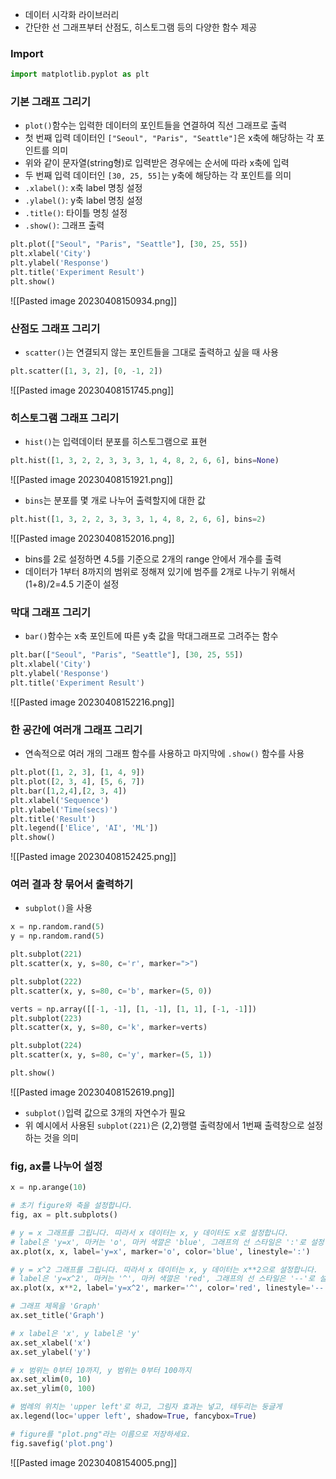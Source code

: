 
- 데이터 시각화 라이브러리
- 간단한 선 그래프부터 산점도, 히스토그램 등의 다양한 함수 제공


### Import
```python
import matplotlib.pyplot as plt
```


### 기본 그래프 그리기
- `plot()`함수는 입력한 데이터의 포인트들을 연결하여 직선 그래프로 출력
- 첫 번째 입력 데이터인 `["Seoul", "Paris", "Seattle"]`은 x축에 해당하는 각 포인트를 의미
- 위와 같이 문자열(string형)로 입력받은 경우에는 순서에 따라 x축에 입력
- 두 번째 입력 데이터인 `[30, 25, 55]`는 y축에 해당하는 각 포인트를 의미
-  `.xlabel()`: x축 label 명칭 설정
-  `.ylabel()`: y축 label 명칭 설정
-  `.title()`: 타이틀 명칭 설정
-  `.show()`: 그래프 출력
```python
plt.plot(["Seoul", "Paris", "Seattle"], [30, 25, 55])
plt.xlabel('City')
plt.ylabel('Response')
plt.title('Experiment Result')
plt.show()
```
![[Pasted image 20230408150934.png]]

### 산점도 그래프 그리기
- `scatter()`는 연결되지 않는 포인트들을 그대로 출력하고 싶을 때 사용
```python
plt.scatter([1, 3, 2], [0, -1, 2])
```
![[Pasted image 20230408151745.png]]


### 히스토그램 그래프 그리기
- `hist()`는 입력데이터 분포를 히스토그램으로 표현
```python
plt.hist([1, 3, 2, 2, 3, 3, 3, 1, 4, 8, 2, 6, 6], bins=None)
```
![[Pasted image 20230408151921.png]]

- `bins`는 분포를 몇 개로 나누어 출력할지에 대한 값
```python
plt.hist([1, 3, 2, 2, 3, 3, 3, 1, 4, 8, 2, 6, 6], bins=2)
```
![[Pasted image 20230408152016.png]]
- bins를 2로 설정하면 4.5를 기준으로 2개의 range 안에서 개수를 출력
- 데이터가 1부터 8까지의 범위로 정해져 있기에 범주를 2개로 나누기 위해서 (1+8)/2=4.5 기준이 설정


### 막대 그래프 그리기
- `bar()`함수는 x축 포인트에 따른 y축 값을 막대그래프로 그려주는 함수
```python
plt.bar(["Seoul", "Paris", "Seattle"], [30, 25, 55])
plt.xlabel('City')
plt.ylabel('Response')
plt.title('Experiment Result')
```
![[Pasted image 20230408152216.png]]


### 한 공간에 여러개 그래프 그리기
- 연속적으로 여러 개의 그래프 함수를 사용하고 마지막에 `.show()` 함수를 사용
```python
plt.plot([1, 2, 3], [1, 4, 9])
plt.plot([2, 3, 4], [5, 6, 7])
plt.bar([1,2,4],[2, 3, 4])
plt.xlabel('Sequence')
plt.ylabel('Time(secs)')
plt.title('Result')
plt.legend(['Elice', 'AI', 'ML'])
plt.show()
```
![[Pasted image 20230408152425.png]]

### 여러 결과 창 묶어서 출력하기
- `subplot()`을 사용
```python
x = np.random.rand(5)
y = np.random.rand(5)

plt.subplot(221)
plt.scatter(x, y, s=80, c='r', marker=">")

plt.subplot(222)
plt.scatter(x, y, s=80, c='b', marker=(5, 0))

verts = np.array([[-1, -1], [1, -1], [1, 1], [-1, -1]])
plt.subplot(223)
plt.scatter(x, y, s=80, c='k', marker=verts)

plt.subplot(224)
plt.scatter(x, y, s=80, c='y', marker=(5, 1))

plt.show()
```
![[Pasted image 20230408152619.png]]

- `subplot()`입력 값으로 3개의 자연수가 필요
- 위 예시에서 사용된 `subplot(221)`은 (2,2)행렬 출력창에서 1번째 출력창으로 설정하는 것을 의미

### fig, ax를 나누어 설정
```python
x = np.arange(10)

# 초기 figure와 축을 설정합니다.
fig, ax = plt.subplots()

# y = x 그래프를 그립니다. 따라서 x 데이터는 x, y 데이터도 x로 설정합니다.
# label은 'y=x', 마커는 'o', 마커 색깔은 'blue', 그래프의 선 스타일은 ':'로 설정
ax.plot(x, x, label='y=x', marker='o', color='blue', linestyle=':')

# y = x^2 그래프를 그립니다. 따라서 x 데이터는 x, y 데이터는 x**2으로 설정합니다.
# label은 'y=x^2', 마커는 '^', 마커 색깔은 'red', 그래프의 선 스타일은 '--'로 설정
ax.plot(x, x**2, label='y=x^2', marker='^', color='red', linestyle='--')

# 그래프 제목을 'Graph'
ax.set_title('Graph')

# x label은 'x', y label은 'y'
ax.set_xlabel('x')
ax.set_ylabel('y')

# x 범위는 0부터 10까지, y 범위는 0부터 100까지
ax.set_xlim(0, 10)
ax.set_ylim(0, 100)

# 범례의 위치는 'upper left'로 하고, 그림자 효과는 넣고, 테두리는 둥글게
ax.legend(loc='upper left', shadow=True, fancybox=True)

# figure를 "plot.png"라는 이름으로 저장하세요.
fig.savefig('plot.png')
```
![[Pasted image 20230408154005.png]]


